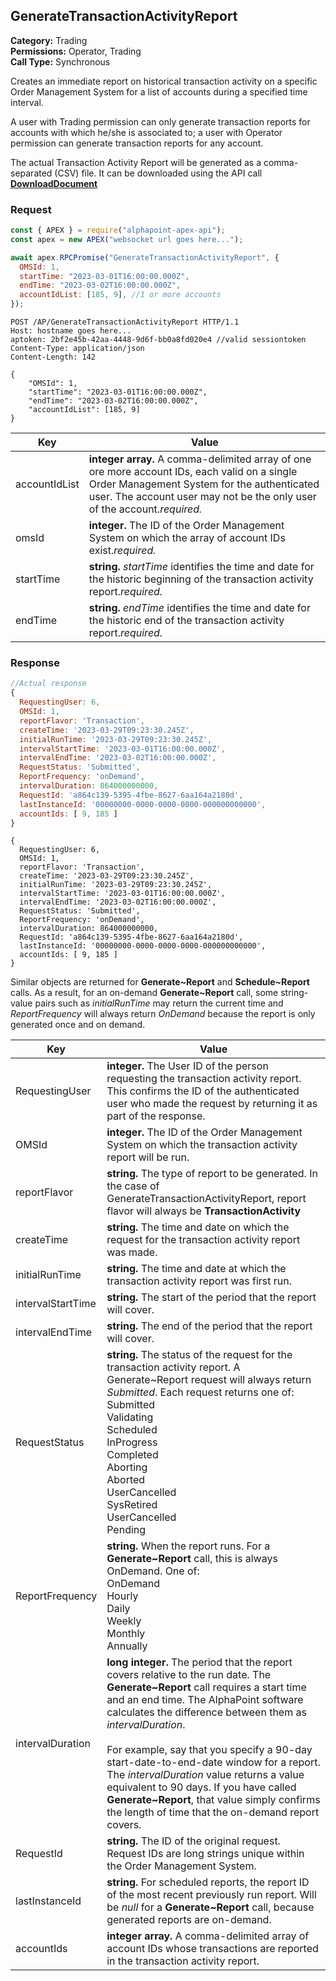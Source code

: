 ## GenerateTransactionActivityReport

**Category:** Trading<br />
**Permissions:** Operator, Trading<br />
**Call Type:** Synchronous

Creates an immediate report on historical transaction activity on a specific Order Management System for a list of accounts during a specified time interval.

A user with Trading permission can only generate transaction reports for accounts with which he/she is associated to; a user with Operator permission can generate transaction reports for any account.

The actual Transaction Activity Report will be generated as a comma-separated (CSV) file. It can be downloaded using the API call [**DownloadDocument**](https://23harolds.github.io/slatedoc/#downloaddocument)

### Request

```javascript
const { APEX } = require("alphapoint-apex-api");
const apex = new APEX("websocket url goes here...");

await apex.RPCPromise("GenerateTransactionActivityReport", {
  OMSId: 1,
  startTime: "2023-03-01T16:00:00.000Z",
  endTime: "2023-03-02T16:00:00.000Z",
  accountIdList: [185, 9], //1 or more accounts
});
```

```http
POST /AP/GenerateTransactionActivityReport HTTP/1.1
Host: hostname goes here...
aptoken: 2bf2e45b-42aa-4448-9d6f-bb0a8fd020e4 //valid sessiontoken
Content-Type: application/json
Content-Length: 142

{
    "OMSId": 1,
    "startTime": "2023-03-01T16:00:00.000Z",
    "endTime": "2023-03-02T16:00:00.000Z",
    "accountIdList": [185, 9]
}
```

| Key           | Value                                                                                                                                                                                                                   |
| ------------- | ----------------------------------------------------------------------------------------------------------------------------------------------------------------------------------------------------------------------- |
| accountIdList | **integer array.** A comma-delimited array of one ore more account IDs, each valid on a single Order Management System for the authenticated user. The account user may not be the only user of the account._required._ |
| omsId         | **integer.** The ID of the Order Management System on which the array of account IDs exist._required._                                                                                                                  |
| startTime     | **string.** _startTime_ identifies the time and date for the historic beginning of the transaction activity report._required._                                                                                          |
| endTime       | **string.** _endTime_ identifies the time and date for the historic end of the transaction activity report._required._                                                                                                  |

### Response

```javascript
//Actual response
{
  RequestingUser: 6,
  OMSId: 1,
  reportFlavor: 'Transaction',
  createTime: '2023-03-29T09:23:30.245Z',
  initialRunTime: '2023-03-29T09:23:30.245Z',
  intervalStartTime: '2023-03-01T16:00:00.000Z',
  intervalEndTime: '2023-03-02T16:00:00.000Z',
  RequestStatus: 'Submitted',
  ReportFrequency: 'onDemand',
  intervalDuration: 864000000000,
  RequestId: 'a864c139-5395-4fbe-8627-6aa164a2180d',
  lastInstanceId: '00000000-0000-0000-0000-000000000000',
  accountIds: [ 9, 185 ]
}
```

```http
{
  RequestingUser: 6,
  OMSId: 1,
  reportFlavor: 'Transaction',
  createTime: '2023-03-29T09:23:30.245Z',
  initialRunTime: '2023-03-29T09:23:30.245Z',
  intervalStartTime: '2023-03-01T16:00:00.000Z',
  intervalEndTime: '2023-03-02T16:00:00.000Z',
  RequestStatus: 'Submitted',
  ReportFrequency: 'onDemand',
  intervalDuration: 864000000000,
  RequestId: 'a864c139-5395-4fbe-8627-6aa164a2180d',
  lastInstanceId: '00000000-0000-0000-0000-000000000000',
  accountIds: [ 9, 185 ]
}
```

Similar objects are returned for **Generate~Report** and **Schedule~Report** calls. As a result, for an on-demand **Generate~Report** call, some string-value pairs such as _initialRunTime_ may return the current time and _ReportFrequency_ will always return _OnDemand_ because the report is only generated once and on demand.

| Key               | Value                                                                                                                                                                                                                                                                                                                                                                                                                                                                                                                                 |
| ----------------- | ------------------------------------------------------------------------------------------------------------------------------------------------------------------------------------------------------------------------------------------------------------------------------------------------------------------------------------------------------------------------------------------------------------------------------------------------------------------------------------------------------------------------------------- |
| RequestingUser    | **integer.** The User ID of the person requesting the transaction activity report. This confirms the ID of the authenticated user who made the request by returning it as part of the response.                                                                                                                                                                                                                                                                                                                                       |
| OMSId             | **integer.** The ID of the Order Management System on which the transaction activity report will be run.                                                                                                                                                                                                                                                                                                                                                                                                                              |
| reportFlavor      | **string.** The type of report to be generated. In the case of GenerateTransactionActivityReport, report flavor will always be **TransactionActivity**                                                                                                                                                                                                                                                                                                                                                                                |
| createTime        | **string.** The time and date on which the request for the transaction activity report was made.                                                                                                                                                                                                                                                                                                                                                                                                                                      |
| initialRunTime    | **string.** The time and date at which the transaction activity report was first run.                                                                                                                                                                                                                                                                                                                                                                                                                                                 |
| intervalStartTime | **string.** The start of the period that the report will cover.                                                                                                                                                                                                                                                                                                                                                                                                                                                                       |
| intervalEndTime   | **string.** The end of the period that the report will cover.                                                                                                                                                                                                                                                                                                                                                                                                                                                                         |
| RequestStatus     | **string.** The status of the request for the transaction activity report. A Generate~Report request will always return _Submitted_. Each request returns one of:<br />Submitted<br />Validating<br />Scheduled<br />InProgress<br />Completed<br />Aborting<br />Aborted<br />UserCancelled<br />SysRetired<br />UserCancelled<br />Pending                                                                                                                                                                                          |
| ReportFrequency   | **string.** When the report runs. For a **Generate~Report** call, this is always OnDemand. One of:<br />OnDemand<br />Hourly<br />Daily<br />Weekly<br />Monthly<br />Annually                                                                                                                                                                                                                                                                                                                                                        |
| intervalDuration  | **long integer.** The period that the report covers relative to the run date. The **Generate~Report** call requires a start time and an end time. The AlphaPoint software calculates the difference between them as _intervalDuration_.<br /><br />For example, say that you specify a 90-day start-date-to-end-date window for a report. The _intervalDuration_ value returns a value equivalent to 90 days. If you have called **Generate~Report**, that value simply confirms the length of time that the on-demand report covers. |
| RequestId         | **string.** The ID of the original request. Request IDs are long strings unique within the Order Management System.                                                                                                                                                                                                                                                                                                                                                                                                                   |
| lastInstanceId    | **string.** For scheduled reports, the report ID of the most recent previously run report. Will be _null_ for a **Generate~Report** call, because generated reports are on-demand.                                                                                                                                                                                                                                                                                                                                                    |
| accountIds        | **integer array.** A comma-delimited array of account IDs whose transactions are reported in the transaction activity report.                                                                                                                                                                                                                                                                                                                                                                                                         |
